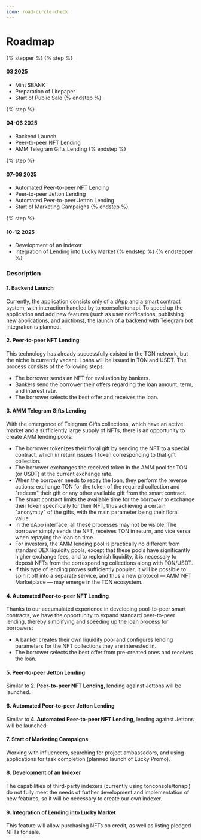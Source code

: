 ```yaml
---
icon: road-circle-check
---
```


# Roadmap

{% stepper %}
{% step %}
#### 03 2025

* Mint $BANK
* Preparation of Litepaper
* Start of Public Sale
{% endstep %}

{% step %}
#### 04-06 2025

* Backend Launch
* Peer-to-peer NFT Lending
* AMM Telegram Gifts Lending
{% endstep %}

{% step %}
#### 07-09 2025

* Automated Peer-to-peer NFT Lending
* Peer-to-peer Jetton Lending
* Automated Peer-to-peer Jetton Lending
* Start of Marketing Campaigns
{% endstep %}

{% step %}
#### 10-12 2025

* Development of an Indexer
* Integration of Lending into Lucky Market
{% endstep %}
{% endstepper %}

### Description

#### 1. Backend Launch

Currently, the application consists only of a dApp and a smart contract system, with interaction handled by tonconsole/tonapi. To speed up the application and add new features (such as user notifications, publishing new applications, and auctions), the launch of a backend with Telegram bot integration is planned.

#### 2. Peer-to-peer NFT Lending

This technology has already successfully existed in the TON network, but the niche is currently vacant. Loans will be issued in TON and USDT. The process consists of the following steps:

* The borrower sends an NFT for evaluation by bankers.
* Bankers send the borrower their offers regarding the loan amount, term, and interest rate.
* The borrower selects the best offer and receives the loan.

#### 3. AMM Telegram Gifts Lending

With the emergence of Telegram Gifts collections, which have an active market and a sufficiently large supply of NFTs, there is an opportunity to create AMM lending pools:

* The borrower tokenizes their floral gift by sending the NFT to a special contract, which in return issues 1 token corresponding to that gift collection.
* The borrower exchanges the received token in the AMM pool for TON (or USDT) at the current exchange rate.
* When the borrower needs to repay the loan, they perform the reverse actions: exchange TON for the token of the required collection and "redeem" their gift or any other available gift from the smart contract.
* The smart contract limits the available time for the borrower to exchange their token specifically for their NFT, thus achieving a certain "anonymity" of the gifts, with the main parameter being their floral value.
* In the dApp interface, all these processes may not be visible. The borrower simply sends the NFT, receives TON in return, and vice versa when repaying the loan on time.
* For investors, the AMM lending pool is practically no different from standard DEX liquidity pools, except that these pools have significantly higher exchange fees, and to replenish liquidity, it is necessary to deposit NFTs from the corresponding collections along with TON/USDT.
* If this type of lending proves sufficiently popular, it will be possible to spin it off into a separate service, and thus a new protocol — AMM NFT Marketplace — may emerge in the TON ecosystem.

#### 4. Automated Peer-to-peer NFT Lending

Thanks to our accumulated experience in developing pool-to-peer smart contracts, we have the opportunity to expand standard peer-to-peer lending, thereby simplifying and speeding up the loan process for borrowers:

* A banker creates their own liquidity pool and configures lending parameters for the NFT collections they are interested in.
* The borrower selects the best offer from pre-created ones and receives the loan.

#### 5. Peer-to-peer Jetton Lending

Similar to **2. Peer-to-peer NFT Lending**, lending against Jettons will be launched.

#### 6. Automated Peer-to-peer Jetton Lending

Similar to **4. Automated Peer-to-peer NFT Lending**, lending against Jettons will be launched.

#### 7. Start of Marketing Campaigns

Working with influencers, searching for project ambassadors, and using applications for task completion (planned launch of Lucky Promo).

#### 8. Development of an Indexer

The capabilities of third-party indexers (currently using tonconsole/tonapi) do not fully meet the needs of further development and implementation of new features, so it will be necessary to create our own indexer.

#### 9. Integration of Lending into Lucky Market

This feature will allow purchasing NFTs on credit, as well as listing pledged NFTs for sale.
